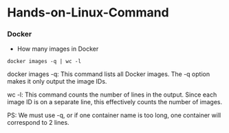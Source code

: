 # Hands-on-Linux-Command

### Docker 
* How many images in Docker 
```
docker images -q | wc -l
```
docker images -q: This command lists all Docker images. The -q option makes it only output the image IDs.

wc -l: This command counts the number of lines in the output. Since each image ID is on a separate line, this effectively counts the number of images.

PS: We must use -q, or if one container name is too long, one container will correspond to 2 lines.

